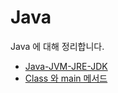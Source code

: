 # Java

Java 에 대해 정리합니다.

- [Java-JVM-JRE-JDK](./Java-JVM-JRE-JDK.md)
- [Class 와 main 메서드](./Class_와_main_메서드.md)